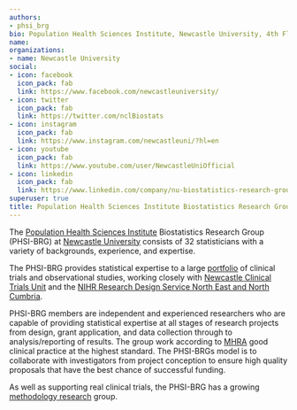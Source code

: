 ```yaml
---
authors:
- phsi_brg
bio: Population Health Sciences Institute, Newcastle University, 4th Floor Ridley Building 1, Queen Victoria Road, Newcastle upon Tyne NE1 7RU, UK
name: 
organizations:
- name: Newcastle University
social:
- icon: facebook
  icon_pack: fab
  link: https://www.facebook.com/newcastleuniversity/
- icon: twitter
  icon_pack: fab
  link: https://twitter.com/nclBiostats
- icon: instagram
  icon_pack: fab
  link: https://www.instagram.com/newcastleuni/?hl=en
- icon: youtube
  icon_pack: fab
  link: https://www.youtube.com/user/NewcastleUniOfficial
- icon: linkedin
  icon_pack: fab
  link: https://www.linkedin.com/company/nu-biostatistics-research-group/
superuser: true
title: Population Health Sciences Institute Biostatistics Research Group
---
```


The [Population Health Sciences Institute](https://www.ncl.ac.uk/medical-sciences/research/institutes/population-health/) Biostatistics Research Group (PHSI-BRG) at [Newcastle University](https://www.ncl.ac.uk/) consists of 32 statisticians with a variety of backgrounds, experience, and expertise. 

The PHSI-BRG provides statistical expertise to a large [portfolio](/projects/) of clinical trials and observational studies, working closely with [Newcastle Clinical Trials Unit](https://www.ncl.ac.uk/nctu/) and the [NIHR Research Design Service North East and North Cumbria](https://rds-ne.nihr.ac.uk/).

PHSI-BRG members are independent and experienced researchers who are capable of providing statistical expertise at all stages of research projects from design, grant application, and data collection through to analysis/reporting of results.
The group work according to [MHRA](https://www.gov.uk/government/organisations/medicines-and-healthcare-products-regulatory-agency) good clinical practice at the highest standard.
The PHSI-BRGs model is to collaborate with investigators from project conception to ensure high quality proposals that have the best chance of successful funding.

As well as supporting real clinical trials, the PHSI-BRG has a growing [methodology research](/methodology_research/overview/) group.
